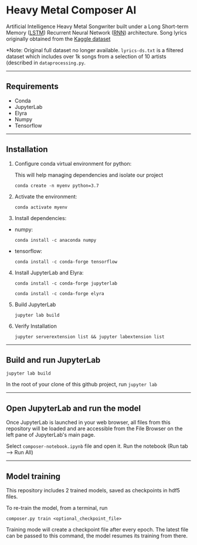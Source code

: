# Heavy Metal Composer AI
Artificial Intelligence Heavy Metal Songwriter built under a Long Short-term Memory ([LSTM](https://en.wikipedia.org/wiki/Long_short-term_memory)) Recurrent Neural Network ([RNN](https://en.wikipedia.org/wiki/Recurrent_neural_network)) architecture.
Song lyrics originally obtained from the [Kaggle dataset](https://www.kaggle.com/gyani95/380000-lyrics-from-metrolyrics/version/2)

*Note: Original full dataset no longer available.
`lyrics-ds.txt` is a filtered dataset which includes over 1k songs from a selection of 10 artists (described in `dataprocessing.py`.

---
## Requirements
- Conda
- JupyterLab
- Elyra
- Numpy
- Tensorflow

---
## Installation
1. Configure conda virtual environment for python:

    This will help managing dependencies and isolate our project

    `conda create -n myenv python=3.7`

2. Activate the environment:

    `conda activate myenv`

3. Install dependencies:
- numpy:

    `conda install -c anaconda numpy`

- tensorflow:

   `conda install -c conda-forge tensorflow`

4. Install JupyterLab and Elyra:

    `conda install -c conda-forge jupyterlab`

    `conda install -c conda-forge elyra`

5. Build JupyterLab

    `jupyter lab build`

6. Verify Installation

    `jupyter serverextension list && jupyter labextension list`

---
## Build and run JupyterLab

  `jupyter lab build`

  In the root of your clone of this github project, run
  `jupyter lab`

---
## Open JupyterLab and run the model

  Once JupyterLab is launched in your web browser, all files from this repository will be loaded and are accessible from the File Browser on the left pane of JupyterLab's main page.

  Select `composer-notebook.ipynb` file and open it.
  Run the notebook (Run tab --> Run All)

---
## Model training
  This repository includes 2 trained models, saved as checkpoints in hdf5 files.

  To re-train the model, from a terminal, run

  `composer.py train <optional_checkpoint_file>`

  Training mode will create a checkpoint file after every epoch. The latest file can be passed to this command, the model resumes its training from there.
